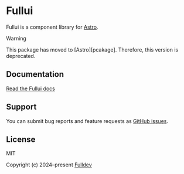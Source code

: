 # Fullui

Fullui is a component library for [Astro][astro].

> [!WARNING]  
> This package has moved to [Astro][pcakage]. Therefore, this version is deprecated.

## Documentation

[Read the Fullui docs][docs]

## Support

You can submit bug reports and feature requests as [GitHub issues][issues].

## License

MIT

Copyright (c) 2024–present [Fulldev][fulldev]

[astro]: https://astro.build/
[package]: https://www.npmjs.com/package/@fullui/ui
[docs]: https://fullui.dev/
[fulldev]: https://full.dev/
[issues]: https://github.com/fullui/ui/issues/
